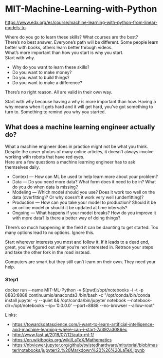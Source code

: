 # MIT-Machine-Learning-with-Python
https://www.edx.org/es/course/machine-learning-with-python-from-linear-models-to

Where do you go to learn these skills? What courses are the best?  
There’s no best answer. Everyone’s path will be different. Some people learn better with books, others learn better through videos.  
What’s more important than how you start is why you start.  
Start with why.  
- Why do you want to learn these skills?
- Do you want to make money?
- Do you want to build things?
- Do you want to make a difference?

There’s no right reason. All are valid in their own way.

Start with why because having a why is more important than how. Having a why means when it gets hard and it will get hard, you’ve got something to turn to. Something to remind you why you started.

## What does a machine learning engineer actually do?
What a machine engineer does in practice might not be what you think.  
Despite the cover photos of many online articles, it doesn’t always involve working with robots that have red eyes.  
Here are a few questions a machine learning engineer has to ask themselves daily.  
- Context — How can ML be used to help learn more about your problem?
- Data — Do you need more data? What form does it need to be in? What do you do when data is missing?
- Modeling — Which model should you use? Does it work too well on the data (overfitting)? Or why doesn’t it work very well (underfitting)?
- Production — How can you take your model to production? Should it be an online model or should it be updated at time intervals?
- Ongoing — What happens if your model breaks? How do you improve it with more data? Is there a better way of doing things?

There’s so much happening in the field it can be daunting to get started. Too many options lead to no options. Ignore this.

Start wherever interests you most and follow it. If it leads to a dead end, great, you’ve figured out what you’re not interested in. Retrace your steps and take the other fork in the road instead.

Computers are smart but they still can’t learn on their own. They need your help.

### Step1
docker run --name MIT-ML-Python -v $(pwd):/opt/notebooks -i -t -p 8883:8888 continuumio/anaconda3 /bin/bash -c "/opt/conda/bin/conda install jupyter -y --quiet && /opt/conda/bin/jupyter notebook --notebook-dir=/opt/notebooks --ip='0.0.0.0' --port=8888 --no-browser --allow-root"

Links:
- https://towardsdatascience.com/i-want-to-learn-artificial-intelligence-and-machine-learning-where-can-i-start-7a392a3086ec
- http://www.fast.ai/2018/07/12/auto-ml-1/
- https://en.wikibooks.org/wiki/LaTeX/Mathematics
- https://nbviewer.jupyter.org/github/twistedhardware/mltutorial/blob/master/notebooks/jupyter/2.%20Markdown%20%26%20LaTeX.ipynb
